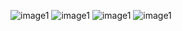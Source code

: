 ![image1](https://github.com/Lychnobite1/FoodCravings/blob/main/resim1.png)
![image1](https://github.com/Lychnobite1/FoodCravings/blob/main/resim2.png)
![image1](https://github.com/Lychnobite1/FoodCravings/blob/main/resim3.png)
![image1](https://github.com/Lychnobite1/FoodCravings/blob/main/resim4.png)
